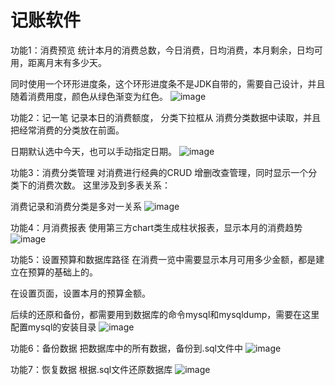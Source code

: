 # 记账软件
功能1：消费预览
统计本月的消费总数，今日消费，日均消费，本月剩余，日均可用，距离月末有多少天。

同时使用一个环形进度条，这个环形进度条不是JDK自带的，需要自己设计，并且随着消费用度，颜色从绿色渐变为红色。
![image](https://user-images.githubusercontent.com/91240419/140088992-6c7dbe22-b2ba-4fbe-b6c6-8201e42f1c07.png)

功能2：记一笔
记录本日的消费额度， 分类下拉框从 消费分类数据中读取，并且把经常消费的分类放在前面。

日期默认选中今天，也可以手动指定日期。
![image](https://user-images.githubusercontent.com/91240419/140089237-9c0bd1e8-3f28-43a7-92a9-ad5d8595d302.png)

功能3：消费分类管理
对消费进行经典的CRUD 增删改查管理，同时显示一个分类下的消费次数。
这里涉及到多表关系：

消费记录和消费分类是多对一关系
![image](https://user-images.githubusercontent.com/91240419/140089306-3484b949-5118-4b91-aece-8d4c9cac5989.png)

功能4：月消费报表
使用第三方chart类生成柱状报表，显示本月的消费趋势
![image](https://user-images.githubusercontent.com/91240419/140089445-305c8642-885b-47f4-bfb5-c54a9d6f4b7c.png)

功能5：设置预算和数据库路径
在消费一览中需要显示本月可用多少金额，都是建立在预算的基础上的。

在设置页面，设置本月的预算金额。

后续的还原和备份，都需要用到数据库的命令mysql和mysqldump，需要在这里配置mysql的安装目录
![image](https://user-images.githubusercontent.com/91240419/140089533-91e6c703-5a55-402e-a4e1-92817c4b768b.png)

功能6：备份数据
把数据库中的所有数据，备份到.sql文件中
![image](https://user-images.githubusercontent.com/91240419/140089587-506693e7-27f9-4f72-8b41-9517a83753f9.png)

功能7：恢复数据
根据.sql文件还原数据库
![image](https://user-images.githubusercontent.com/91240419/140089661-76641dae-179b-4ab1-a42f-8f34a333a925.png)

